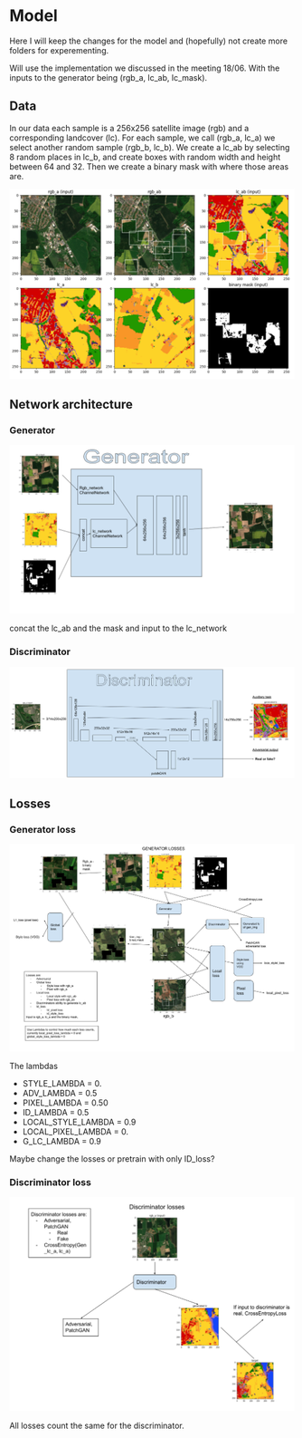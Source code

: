 # Model

Here I will keep the changes for the model and (hopefully) not create more folders for experementing.

Will use the implementation we discussed in the meeting 18/06. With the inputs to the generator being (rgb_a, lc_ab, lc_mask).

## Data

In our data each sample is a 256x256 satellite image (rgb) and a corresponding landcover (lc). For each sample, we call (rgb_a, lc_a) we select another random sample (rgb_b, lc_b). We create a lc_ab by selecting 8 random places in lc_b, and create boxes with random width and height between 64 and 32. Then we create a binary mask with where those areas are.

![input example](images/input_example_0.png)

## Network architecture

### Generator

![generator](images/generator.png)

concat the lc_ab and the mask and input to the lc_network

### Discriminator

![discriminator](images/discriminator.png)

## Losses

### Generator loss

![generator loss](images/generator_losses.png)

The lambdas

- STYLE_LAMBDA = 0.
- ADV_LAMBDA = 0.5
- PIXEL_LAMBDA = 0.50
- ID_LAMBDA = 0.5
- LOCAL_STYLE_LAMBDA = 0.9
- LOCAL_PIXEL_LAMBDA = 0.
- G_LC_LAMBDA = 0.9

Maybe change the losses or pretrain with only ID_loss?

### Discriminator loss

![discriminator loss](images/discriminator_losses.png)

All losses count the same for the discriminator.
